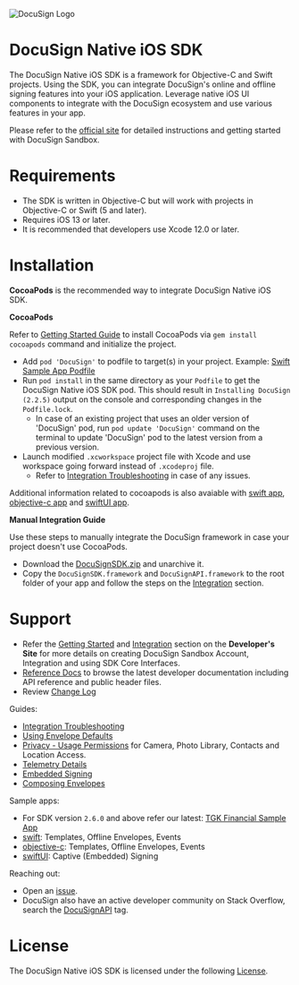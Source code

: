 ![DocuSign Logo](images/docusign.svg)
# DocuSign Native iOS SDK

The DocuSign Native iOS SDK is a framework for Objective-C and Swift projects. Using the SDK, you can integrate DocuSign's online and offline signing features into your iOS application. Leverage native iOS UI components to integrate with the DocuSign ecosystem and use various features in your app.

Please refer to the [official site](https://developers.docusign.com/ios_sdk/) for detailed instructions and getting started with DocuSign Sandbox.

Requirements
============
- The SDK is written in Objective-C but will work with projects in Objective-C or Swift (5 and later).
- Requires iOS 13 or later.
- It is recommended that developers use Xcode 12.0 or later.

Installation
=============

**CocoaPods** is the recommended way to integrate DocuSign Native iOS SDK. 

**CocoaPods**

Refer to [Getting Started Guide](https://guides.cocoapods.org/using/getting-started.html) to install CocoaPods via `gem install cocoapods` command and initialize the project. 

* Add `pod 'DocuSign'` to podfile to target(s) in your project. Example: [Swift Sample App Podfile](docusign-sdk-sample-swift/Podfile)
* Run `pod install` in the same directory as your `Podfile` to get the DocuSign Native iOS SDK pod. This should result in `Installing DocuSign (2.2.5)` output on the console and corresponding changes in the `Podfile.lock`.
  * In case of an existing project that uses an older version of 'DocuSign' pod, run `pod update 'DocuSign'` command on the terminal to update 'DocuSign' pod to the latest version from a previous version.
* Launch modified `.xcworkspace` project file with Xcode and use workspace going forward instead of `.xcodeproj` file.
  * Refer to [Integration Troubleshooting](support-files/Integration-Troubleshooting.md) in case of any issues.

Additional information related to cocoapods is also avaiable with [swift app](docusign-sdk-sample-swift/), [objective-c app](docusign-sdk-sample-objc/) and [swiftUI app](docusign-sdk-sample-swiftui/).

**Manual Integration Guide**

Use these steps to manually integrate the DocuSign framework in case your project doesn't use CocoaPods.

* Download the [DocuSignSDK.zip](DocuSignSDK.zip) and unarchive it. 
* Copy the `DocuSignSDK.framework` and `DocuSignAPI.framework` to the root folder of your app and follow the steps on the [Integration](https://developers.docusign.com/ios_sdk/developer.html) section.


Support
===========

* Refer the [Getting Started](https://developers.docusign.com/ios_sdk/developer.html) and [Integration](https://developers.docusign.com/ios_sdk/developer.html) section on the **Developer's Site** for more details on creating DocuSign Sandbox Account, Integration and using SDK Core Interfaces.
* [Reference Docs](https://developers.docusign.com/ios_sdk/refdocs/html/annotated.html) to browse the latest developer documentation including API reference and public header files.
* Review [Change Log](CHANGELOG.md)

Guides: 
 * [Integration Troubleshooting](support-files/Integration-Troubleshooting.md)
 * [Using Envelope Defaults](Using-Envelope-Defaults.md)
 * [Privacy - Usage Permissions](support-files/Permissions-Requirements.md) for Camera, Photo Library, Contacts and Location Access.
 * [Telemetry Details](support-files/Telemetry-Details.md)  
 * [Embedded Signing](Embedded-Signing.md)
 * [Composing Envelopes](Compose-Envelope.md)

Sample apps: 
 * For SDK version `2.6.0` and above refer our latest: [TGK Financial Sample App](https://github.com/docusign/sample-app-tgk-financial-ios/)
 * [swift](docusign-sdk-sample-swift/): Templates, Offline Envelopes, Events
 * [objective-c](docusign-sdk-sample-objc/): Templates, Offline Envelopes, Events
 * [swiftUI](docusign-sdk-sample-swiftui/): Captive (Embedded) Signing

Reaching out: 
* Open an [issue](https://github.com/docusign/native-ios-sdk/issues).
* DocuSign also have an active developer community on Stack Overflow, search the [DocuSignAPI](http://stackoverflow.com/questions/tagged/docusignapi) tag.

License
=======

The DocuSign Native iOS SDK is licensed under the following [License](LICENSE.docx).
